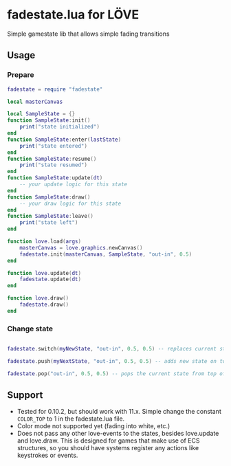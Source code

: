 # fadestate.lua for LÖVE
Simple gamestate lib that allows simple fading transitions

## Usage

### Prepare

```lua
fadestate = require "fadestate"

local masterCanvas

local SampleState = {}
function SampleState:init()
	print("state initialized")
end
function SampleState:enter(lastState)
	print("state entered")
end
function SampleState:resume()
	print("state resumed")
end
function SampleState:update(dt)
	-- your update logic for this state
end
function SampleState:draw()
	-- your draw logic for this state
end
function SampleState:leave()
	print("state left")
end

function love.load(args)
	masterCanvas = love.graphics.newCanvas()
	fadestate.init(masterCanvas, SampleState, "out-in", 0.5)
end

function love.update(dt)
	fadestate.update(dt)
end

function love.draw()
	fadestate.draw()
end
```

### Change state

```lua

fadestate.switch(myNewState, "out-in", 0.5, 0.5) -- replaces current state on top of the stack, calls oldState:leave, newState:init (once) and newState:enter

fadestate.push(myNextState, "out-in", 0.5, 0.5) -- adds new state on top of the stack, calls newState:init (once) and newState:enter

fadestate.pop("out-in", 0.5, 0.5) -- pops the current state from top of the stack, calls oldState:leave and lastState:resume

```

## Support

- Tested for 0.10.2, but should work with 11.x. Simple change the constant `COLOR_TOP` to 1 in the fadestate.lua file.
- Color mode not supported yet (fading into white, etc.)
- Does not pass any other love-events to the states, besides love.update and love.draw. This is designed for games that make use of ECS structures, so you should have systems register any actions like keystrokes or events.